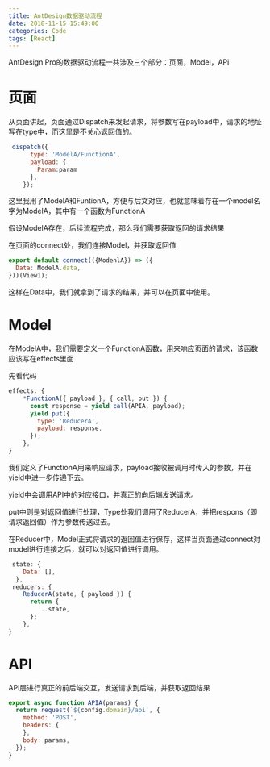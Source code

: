 ```yaml
---
title: AntDesign数据驱动流程
date: 2018-11-15 15:49:00
categories: Code
tags: [React]
---
```

AntDesign Pro的数据驱动流程一共涉及三个部分：页面，Model，APi

# 页面

从页面讲起，页面通过Dispatch来发起请求，将参数写在payload中，请求的地址写在type中，而这里是不关心返回值的。
```JavaScript
 dispatch({
      type: 'ModelA/FunctionA',
      payload: {
        Param:param
      },
    });
```
这里我用了ModelA和FuntionA，方便与后文对应，也就意味着存在一个model名字为ModelA，其中有一个函数为FunctionA

假设ModelA存在，后续流程完成，那么我们需要获取返回的请求结果

在页面的connect处，我们连接Model，并获取返回值

```JavaScript
export default connect(({ModenlA}) => ({
  Data: ModelA.data,
}))(View1);
```
这样在Data中，我们就拿到了请求的结果，并可以在页面中使用。

# Model

在ModelA中，我们需要定义一个FunctionA函数，用来响应页面的请求，该函数应该写在effects里面

先看代码

```JavaScript
effects: {
    *FunctionA({ payload }, { call, put }) {
      const response = yield call(APIA, payload);
      yield put({
        type: 'ReducerA',
        payload: response,
      });
    },
}
```
我们定义了FunctionA用来响应请求，payload接收被调用时传入的参数，并在yield中进一步传递下去。

yield中会调用API中的对应接口，并真正的向后端发送请求。

put中则是对返回值进行处理，Type处我们调用了ReducerA，并把respons（即请求返回值）作为参数传送过去。

在Reducer中，Model正式将请求的返回值进行保存，这样当页面通过connect对model进行连接之后，就可以对返回值进行调用。

```JavaScript
 state: {
    Data: [],
  },
 reducers: {
    ReducerA(state, { payload }) {
      return {
        ...state,
      };
    },
}
```
# API

API层进行真正的前后端交互，发送请求到后端，并获取返回结果

```JavaScript
export async function APIA(params) {
  return request(`${config.domain}/api`, {
    method: 'POST',
    headers: {
    },
    body: params,
  });
}
```